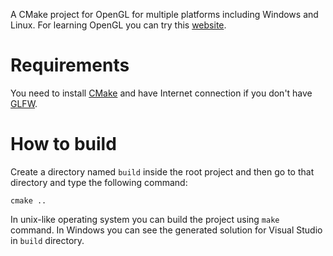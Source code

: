 A CMake project for OpenGL for multiple platforms including Windows and Linux. For learning OpenGL you can try this [website](https://learnopengl.com/).

# Requirements
You need to install [CMake](https://cmake.org/) and have Internet connection if you don't have [GLFW](http://www.glfw.org/).

# How to build

Create a directory named `build` inside the root project and then go to that directory and type the following command:

```
cmake ..
```

In unix-like operating system you can build the project using `make` command. In Windows you can see the generated solution for Visual Studio in `build` directory.
